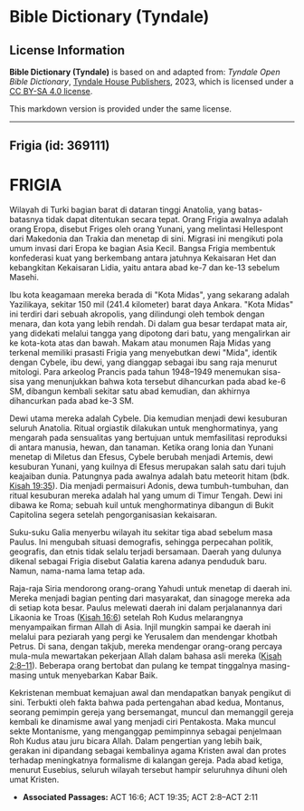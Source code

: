 # Bible Dictionary (Tyndale)

## License Information

**Bible Dictionary (Tyndale)** is based on and adapted from: _Tyndale Open Bible Dictionary_, [Tyndale House Publishers](https://tyndaleopenresources.com/), 2023, which is licensed under a [CC BY-SA 4.0 license](https://creativecommons.org/licenses/by-sa/4.0/legalcode.en).

This markdown version is provided under the same license.



--------------------------------

## Frigia (id: 369111)

FRIGIA
======

Wilayah di Turki bagian barat di dataran tinggi Anatolia, yang batas\-batasnya tidak dapat ditentukan secara tepat. Orang Frigia awalnya adalah orang Eropa, disebut Friges oleh orang Yunani, yang melintasi Hellespont dari Makedonia dan Trakia dan menetap di sini. Migrasi ini mengikuti pola umum invasi dari Eropa ke bagian Asia Kecil. Bangsa Frigia membentuk konfederasi kuat yang berkembang antara jatuhnya Kekaisaran Het dan kebangkitan Kekaisaran Lidia, yaitu antara abad ke\-7 dan ke\-13 sebelum Masehi.

Ibu kota keagamaan mereka berada di "Kota Midas", yang sekarang adalah Yazilikaya, sekitar 150 mil (241\.4 kilometer) barat daya Ankara. "Kota Midas" ini terdiri dari sebuah akropolis, yang dilindungi oleh tembok dengan menara, dan kota yang lebih rendah. Di dalam gua besar terdapat mata air, yang didekati melalui tangga yang dipotong dari batu, yang mengalirkan air ke kota\-kota atas dan bawah. Makam atau monumen Raja Midas yang terkenal memiliki prasasti Frigia yang menyebutkan dewi "Mida", identik dengan Cybele, ibu dewi, yang dianggap sebagai ibu sang raja menurut mitologi. Para arkeolog Prancis pada tahun 1948–1949 menemukan sisa\-sisa yang menunjukkan bahwa kota tersebut dihancurkan pada abad ke\-6 SM, dibangun kembali sekitar satu abad kemudian, dan akhirnya dihancurkan pada abad ke\-3 SM.

Dewi utama mereka adalah Cybele. Dia kemudian menjadi dewi kesuburan seluruh Anatolia. Ritual orgiastik dilakukan untuk menghormatinya, yang mengarah pada sensualitas yang bertujuan untuk memfasilitasi reproduksi di antara manusia, hewan, dan tanaman. Ketika orang Ionia dan Yunani menetap di Miletus dan Efesus, Cybele berubah menjadi Artemis, dewi kesuburan Yunani, yang kuilnya di Efesus merupakan salah satu dari tujuh keajaiban dunia. Patungnya pada awalnya adalah batu meteorit hitam (bdk. [Kisah 19:35](https://ref.ly/Acts19:35)). Dia menjadi permaisuri Adonis, dewa tumbuh\-tumbuhan, dan ritual kesuburan mereka adalah hal yang umum di Timur Tengah. Dewi ini dibawa ke Roma; sebuah kuil untuk menghormatinya dibangun di Bukit Capitolina segera setelah pengorganisasian kekaisaran.

Suku\-suku Galia menyerbu wilayah itu sekitar tiga abad sebelum masa Paulus. Ini mengubah situasi demografis, sehingga perpecahan politik, geografis, dan etnis tidak selalu terjadi bersamaan. Daerah yang dulunya dikenal sebagai Frigia disebut Galatia karena adanya penduduk baru. Namun, nama\-nama lama tetap ada.

Raja\-raja Siria mendorong orang\-orang Yahudi untuk menetap di daerah ini. Mereka menjadi bagian penting dari masyarakat, dan sinagoge mereka ada di setiap kota besar. Paulus melewati daerah ini dalam perjalanannya dari Likaonia ke Troas ([Kisah 16:6](https://ref.ly/Acts16:6)) setelah Roh Kudus melarangnya menyampaikan firman Allah di Asia. Injil mungkin sampai ke daerah ini melalui para peziarah yang pergi ke Yerusalem dan mendengar khotbah Petrus. Di sana, dengan takjub, mereka mendengar orang\-orang percaya mula\-mula mewartakan pekerjaan Allah dalam bahasa asli mereka ([Kisah 2:8–11](https://ref.ly/Acts2:8-Acts2:11)). Beberapa orang bertobat dan pulang ke tempat tinggalnya masing\-masing untuk menyebarkan Kabar Baik.

Kekristenan membuat kemajuan awal dan mendapatkan banyak pengikut di sini. Terbukti oleh fakta bahwa pada pertengahan abad kedua, Montanus, seorang pemimpin gereja yang bersemangat, muncul dan memanggil gereja kembali ke dinamisme awal yang menjadi ciri Pentakosta. Maka muncul sekte Montanisme, yang menganggap pemimpinnya sebagai penjelmaan Roh Kudus atau juru bicara Allah. Dalam pengertian yang lebih baik, gerakan ini dipandang sebagai kembalinya agama Kristen awal dan protes terhadap meningkatnya formalisme di kalangan gereja. Pada abad ketiga, menurut Eusebius, seluruh wilayah tersebut hampir seluruhnya dihuni oleh umat Kristen.

* **Associated Passages:** ACT 16:6; ACT 19:35; ACT 2:8–ACT 2:11

